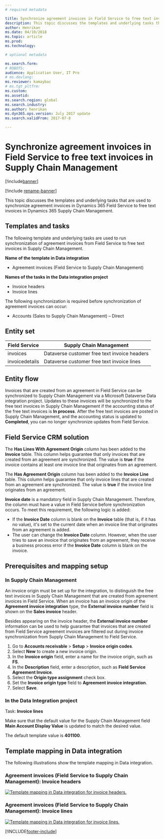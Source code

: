 ```yaml
---
# required metadata

title: Synchronize agreement invoices in Field Service to free text invoices in Supply Chain Management
description: This topic discusses the templates and underlying tasks that are used to synchronize agreement invoices in Dynamics 365  Field Service to free text invoices in Dynamics 365 Supply Chain Management.
author: Henrikan
ms.date: 04/10/2018
ms.topic: article
ms.prod: 
ms.technology: 

# optional metadata

ms.search.form: 
# ROBOTS: 
audience: Application User, IT Pro
# ms.devlang: 
ms.reviewer: kamaybac
# ms.tgt_pltfrm: 
ms.custom: 
ms.assetid: 
ms.search.region: global
ms.search.industry: 
ms.author: henrikan
ms.dyn365.ops.version: July 2017 update 
ms.search.validFrom: 2017-07-8

---
```


# Synchronize agreement invoices in Field Service to free text invoices in Supply Chain Management

[!include[banner](../includes/banner.md)]

[!include [rename-banner](~/includes/cc-data-platform-banner.md)]

This topic discusses the templates and underlying tasks that are used to synchronize agreement invoices in Dynamics 365 Field Service to free text invoices in Dynamics 365 Supply Chain Management.

## Templates and tasks

The following template and underlying tasks are used to run synchronization of agreement invoices from Field Service to free text invoices in Supply Chain Management.

**Name of the template in Data integration**

- Agreement invoices (Field Service to Supply Chain Management)

**Names of the tasks in the Data integration project**

- Invoice headers
- Invoice lines

The following synchronization is required before synchronization of agreement invoices can occur:

- Accounts (Sales to Supply Chain Management) – Direct

## Entity set

| Field Service  | Supply Chain Management                 |
|----------------|----------------------------------------|
| invoices       | Dataverse customer free text invoice headers |
| invoicedetails | Dataverse customer free text invoice lines   |

## Entity flow

Invoices that are created from an agreement in Field Service can be synchronized to Supply Chain Management via a Microsoft Dataverse Data integration project. Updates to these invoices will be synchronized to the free text invoices in Supply Chain Management if the accounting status of the free text invoices is **In process**. After the free text invoices are posted in Supply Chain Management, and the accounting status is updated to **Completed**, you can no longer synchronize updates from Field Service.

## Field Service CRM solution

The **Has Lines With Agreement Origin** column has been added to the **Invoice** table. This column helps guarantee that only invoices that are created from an agreement are synchronized. The value is **true** if the invoice contains at least one invoice line that originates from an agreement.

The **Has Agreement Origin** column has been added to the **Invoice Line** table. This column helps guarantee that only invoice lines that are created from an agreement are synchronized. The value is **true** if the invoice line originates from an agreement.

**Invoice date** is a mandatory field in Supply Chain Management. Therefore, the column must have a value in Field Service before synchronization occurs. To meet this requirement, the following logic is added:

- If the **Invoice Date** column is blank on the **Invoice** table (that is, if it has no value), it's set to the current date when an invoice line that originates from an agreement is added.
- The user can change the **Invoice Date** column. However, when the user tries to save an invoice that originates from an agreement, they receive a business process error if the **Invoice Date** column is blank on the invoice.

## Prerequisites and mapping setup

### In Supply Chain Management

An invoice origin must be set up for the integration, to distinguish the free text invoices in Supply Chain Management that are created from agreement invoices in Field Service. When an invoice has an invoice origin of the **Agreement invoice integration** type, the **External invoice number** field is shown on the **Sales invoice** header.

Besides appearing on the invoice header, the **External invoice number** information can be used to help guarantee that invoices that are created from Field Service agreement invoices are filtered out during invoice synchronization from Supply Chain Management to Field Service.

1. Go to **Accounts receivable** \> **Setup** \> **Invoice origin codes**.
2. Select **New** to create a new invoice origin.
3. In the **Invoice origin** field, enter a name for the invoice origin, such as **FS**.
4. In the **Description** field, enter a description, such as **Field Service Agreement Invoice**.
5. Select the **Origin type assignment** check box.
6. Set the **Invoice origin type** field to **Agreement invoice integration**.
7. Select **Save**.

### In the Data Integration project

Task: **Invoice lines**  

Make sure that the default value for the Supply Chain Management field **Main Account Display Value** is updated to match the desired value.

The default template value is **401100**.

## Template mapping in Data integration

The following illustrations show the template mapping in Data integration.

### Agreement invoices (Field Service to Supply Chain Management): Invoice headers

[![Template mapping in Data integration for invoice headers.](./media/FSFreeTextInvoice1.png)](./media/FSFreeTextInvoice1.png)

### Agreement invoices (Field Service to Supply Chain Management): Invoice lines

[![Template mapping in Data integration for invoice lines.](./media/FSFreeTextInvoice2.png)](./media/FSFreeTextInvoice2.png)


[!INCLUDE[footer-include](../../includes/footer-banner.md)]